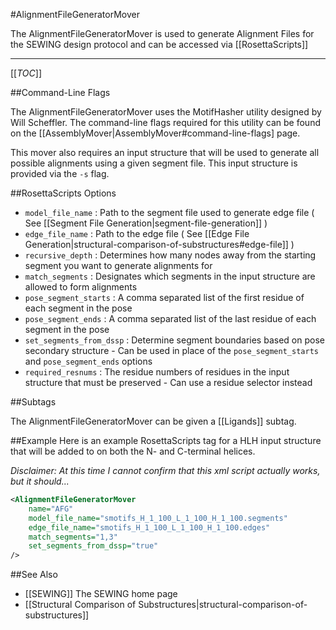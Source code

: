 #AlignmentFileGeneratorMover

The AlignmentFileGeneratorMover is used to generate Alignment Files for the SEWING design protocol and can be accessed via [[RosettaScripts]]

----------------------
[[_TOC_]]

##Command-Line Flags

The AlignmentFileGeneratorMover uses the MotifHasher utility designed by Will Scheffler. The command-line flags required for this utility can be found on the [[AssemblyMover|AssemblyMover#command-line-flags] page.

This mover also requires an input structure that will be used to generate all possible alignments using a given segment file. This input structure is provided via the ```-s``` flag.

##RosettaScripts Options
* ```model_file_name``` : Path to the segment file used to generate edge file ( See [[Segment File Generation|segment-file-generation]] )
* ```edge_file_name``` : Path to the edge file ( See [[Edge File Generation|structural-comparison-of-substructures#edge-file]] ) 
* ```recursive_depth``` : Determines how many nodes away from the starting segment you want to generate alignments for
* ```match_segments``` : Designates which segments in the input structure are allowed to form alignments
* ```pose_segment_starts``` : A comma separated list of the first residue of each segment in the pose
* ```pose_segment_ends``` : A comma separated list of the last residue of each segment in the pose
* ```set_segments_from_dssp``` : Determine segment boundaries based on pose secondary structure - Can be used in place of the ```pose_segment_starts``` and ```pose_segment_ends``` options
* ```required_resnums``` : The residue numbers of residues in the input structure that must be preserved - Can use a residue selector instead

##Subtags

The AlignmentFileGeneratorMover can be given a [[Ligands]] subtag.

##Example
Here is an example RosettaScripts tag for a HLH input structure that will be added to on both the N- and C-terminal helices.

*Disclaimer: At this time I cannot confirm that this xml script actually works, but it should...*

```xml
<AlignmentFileGeneratorMover 
    name="AFG"
    model_file_name="smotifs_H_1_100_L_1_100_H_1_100.segments"
    edge_file_name="smotifs_H_1_100_L_1_100_H_1_100.edges"
    match_segments="1,3"
    set_segments_from_dssp="true"
/>
```


##See Also
* [[SEWING]] The SEWING home page
* [[Structural Comparison of Substructures|structural-comparison-of-substructures]]
